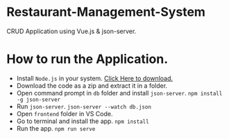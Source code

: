 # Restaurant-Management-System
CRUD Application using Vue.js &amp; json-server.

# How to run the Application.
- Install `Node.js` in your system. [Click Here to download.](https://nodejs.org/en/)
- Download the code as a zip and extract it in a folder.
- Open command prompt in `db` folder and install `json-server`.
`npm install -g json-server`
- Run `json-server`.
`json-server --watch db.json`
- Open `frontend` folder in VS Code.
- Go to terminal and install the app.
`npm install`
- Run the app.
`npm run serve`
